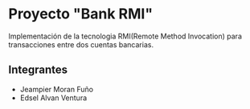 # Proyecto "Bank RMI"

Implementación de la tecnologia RMI(Remote Method Invocation) para 
transacciones entre dos cuentas bancarias.

## Integrantes
* Jeampier Moran Fuño
* Edsel Alvan Ventura
